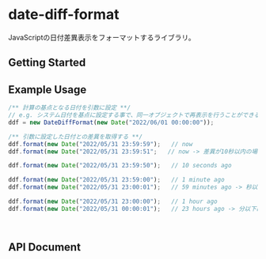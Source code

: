 # date-diff-format
JavaScriptの日付差異表示をフォーマットするライブラリ。

## Getting Started

## Example Usage
```javascript
/** 計算の基点となる日付を引数に設定 **/
// e.g. システム日付を基点に設定する事で、同一オブジェクトで再表示を行うことができる
ddf = new DateDiffFormat(new Date("2022/06/01 00:00:00"));

/** 引数に設定した日付との差異を取得する **/
ddf.format(new Date("2022/05/31 23:59:59");   // now
ddf.format(new Date("2022/05/31 23:59:51";   // now -> 差異が10秒以内の場合は"now"

ddf.format(new Date("2022/05/31 23:59:50");   // 10 seconds ago

ddf.format(new Date("2022/05/31 23:59:00");   // 1 minute ago
ddf.format(new Date("2022/05/31 23:00:01");   // 59 minutes ago -> 秒以下は切り捨て

ddf.format(new Date("2022/05/31 23:00:00");   // 1 hour ago
ddf.format(new Date("2022/05/31 00:00:01");   // 23 hours ago -> 分以下は切り捨て




```


## API Document


